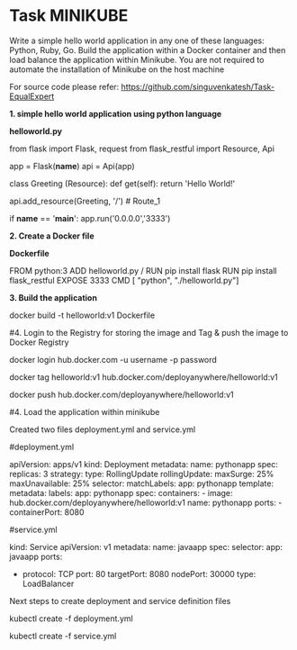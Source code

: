 # Task MINIKUBE

Write a simple hello world application in any one of these languages: Python, Ruby, Go. Build the application within a Docker container and then load balance the application within Minikube. You are not required to automate the installation of Minikube on the host machine

For source code please refer: https://github.com/singuvenkatesh/Task-EqualExpert

**1. simple hello world application using python language**

**helloworld.py**
	
from flask import Flask, request
from flask_restful import Resource, Api

app = Flask(__name__)
api = Api(app)

class Greeting (Resource):
    def get(self):
        return 'Hello World!'

api.add_resource(Greeting, '/') # Route_1

if __name__ == '__main__':
    app.run('0.0.0.0','3333')


**2. Create a Docker file**

**Dockerfile**

FROM python:3
ADD helloworld.py /
RUN pip install flask
RUN pip install flask_restful
EXPOSE 3333
CMD [ "python", "./helloworld.py"]

**3. Build the application**

docker build -t helloworld:v1 Dockerfile

#4. Login to the Registry for storing the image and Tag & push the image to Docker Registry

docker login hub.docker.com -u username -p password

docker tag helloworld:v1 hub.docker.com/deployanywhere/helloworld:v1

docker push hub.docker.com/deployanywhere/helloworld:v1

#4. Load the application within minikube

Created two files deployment.yml and service.yml

#deployment.yml

apiVersion: apps/v1
kind: Deployment
metadata:
  name: pythonapp
spec:
  replicas: 3
  strategy:
    type: RollingUpdate
    rollingUpdate:
      maxSurge: 25%
      maxUnavailable: 25%
  selector:
    matchLabels:
      app: pythonapp
  template:
    metadata:
      labels:
        app: pythonapp
    spec:
      containers:
      - image: hub.docker.com/deployanywhere/helloworld:v1
        name: pythonapp
        ports:
        - containerPort: 8080
		
#service.yml

kind: Service
apiVersion: v1
metadata:
  name: javaapp
spec:
  selector:
    app: javaapp
  ports:
  - protocol: TCP
    port: 80
    targetPort: 8080
    nodePort: 30000
  type: LoadBalancer

Next steps to create deployment and service definition files  

kubectl create -f deployment.yml

kubectl create -f service.yml







